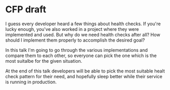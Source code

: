# CFP draft

I guess every developer heard a few things about health checks.
If you're lucky enough, you've also worked in a project where they were implemented and used.
But why do we need health checks after all? How should I implement them properly to accomplish the desired goal?

In this talk I'm going to go through the various implementations and compare them to each other,
 so everyone can pick the one which is the most suitalbe for the given situation.

 At the end of this talk developers will be able to pick the most suitable healt check pattern for their need, and hopefully sleep better while their service is running in production.
